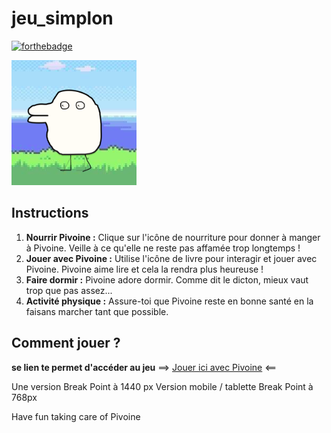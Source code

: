 
# jeu_simplon
[![forthebadge](https://forthebadge.com/images/badges/made-with-javascript.svg)](https://forthebadge.com)

![Pivoine](./img/Plugin%20icon%20-%201.png)

## Instructions

1. **Nourrir Pivoine :** Clique sur l'icône de nourriture pour donner à manger à Pivoine. Veille à ce qu'elle ne reste pas affamée trop longtemps !
2. **Jouer avec Pivoine :** Utilise l'icône de livre pour interagir et jouer avec Pivoine. Pivoine aime lire et cela la rendra plus heureuse !
3. **Faire dormir :** Pivoine adore dormir. Comme dit le dicton, mieux vaut trop que pas assez...
4. **Activité physique :** Assure-toi que Pivoine reste en bonne santé en la faisans marcher tant que possible.


## Comment jouer ?
**se lien te permet d'accéder au jeu**
==> [Jouer ici avec Pivoine](https://oliviermaignan.github.io/jeu_simplon/) <==

Une version Break Point à 1440 px
Version mobile / tablette Break Point à 768px

Have fun taking care of Pivoine